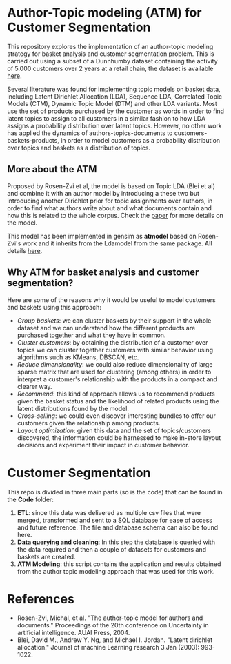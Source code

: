 # Author-Topic modeling (ATM) for Customer Segmentation

This repository explores the implementation of an author-topic modeling strategy for basket analysis and customer segmentation problem. This is carried out using a subset of a Dunnhumby dataset containing the activity of 5.000 customers over 2 years at a retail chain, the dataset is available [here](https://www.dunnhumby.com/careers/engineering/sourcefiles#).

Several literature was found for implementing topic models on basket data, including Latent Dirichlet Allocation (LDA), Sequence LDA, Correlated Topic Models (CTM), Dynamic Topic Model (DTM) and other LDA variants. Most use the set of products purchased by the customer as words in order to find latent topics to assign to all customers in a similar fashion to how LDA assigns a probability distribution over latent topics. However, no other work has applied the dynamics of authors-topics-documents to customers-baskets-products, in order to model customers as a probability distribution over topics and baskets as a distribution of topics.

## More about the ATM 

Proposed by Rosen-Zvi et al, the model is based on Topic LDA (Blei et al) and combine it with an author model by introducing a  these two but introducing another Dirichlet prior for topic assignments over authors, in order to find what authors write about and what documents contain and how this is related to the whole corpus. Check the [paper](https://mimno.infosci.cornell.edu/info6150/readings/398.pdf) for more details on the model.

This model has been implemented in gensim as **atmodel** based on Rosen-Zvi's work and it inherits from the Ldamodel from the same package. All details [here](https://radimrehurek.com/gensim/models/atmodel.html).

## Why ATM for basket analysis and customer segmentation?

Here are some of the reasons why it would be useful to model customers and baskets using this approach:

- *Group baskets*: we can cluster baskets by their support in the whole dataset and we can understand how the different products are purchased together and what they have in common.
- *Cluster customers*: by obtaining the distribution of a customer over topics we can cluster together customers with similar behavior using algorithms such as KMeans, DBSCAN, etc.
- *Reduce dimensionality*: we could also reduce dimensionality of large sparse matrix that are used for clustering (among others) in order to interpret a customer's relationship with the products in a compact and clearer way.
- *Recommend*: this kind of approach allows us to recommend products given the basket status and the likelihood of related products using the latent distributions found by the model.
- *Cross-selling*: we could even discover interesting bundles to offer our customers given the relationship among products.
- *Layout optimization*: given this data and the set of topics/customers discovered, the information could be harnessed to make in-store layout decisions and experiment their impact in customer behavior. 


# Customer Segmentation

This repo is divided in three main parts (so is the code) that can be found in the **Code** folder:
1. **ETL**: since this data was delivered as multiple csv files that were merged, transformed and sent to a SQL database for ease of access and future reference. The file and database schema can also be found here.
2. **Data querying and cleaning**: In this step the database is queried with the data required and then a couple of datasets for customers and baskets are created.
3. **ATM Modeling**: this script contains the application and results obtained from the author topic modeling approach that was used for this work.


# References

* Rosen-Zvi, Michal, et al. "The author-topic model for authors and documents." Proceedings of the 20th conference on Uncertainty in artificial intelligence. AUAI Press, 2004.
* Blei, David M., Andrew Y. Ng, and Michael I. Jordan. "Latent dirichlet allocation." Journal of machine Learning research 3.Jan (2003): 993-1022.